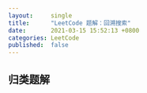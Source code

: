 ```yaml
---
layout:     single
title:      "LeetCode 题解：回溯搜索"
date:       2021-03-15 15:52:13 +0800
categories: LeetCode
published:  false
---
```




## 归类题解


